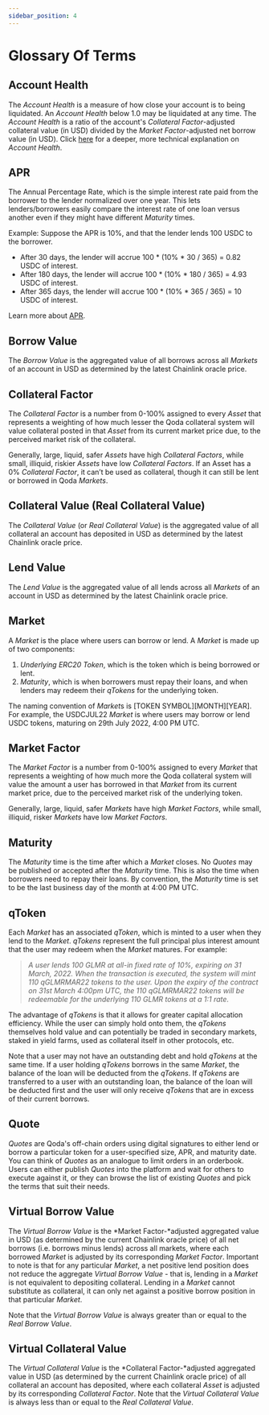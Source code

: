 ```yaml
---
sidebar_position: 4
---
```


# Glossary Of Terms

## Account Health

The *Account Health* is a measure of how close your account is to being liquidated. An *Account Health* below 1.0 may be liquidated at any time. The *Account Health* is a ratio of the account's *Collateral Factor*-adjusted collateral value (in USD) divided by the *Market Factor*-adjusted net borrow value (in USD). Click [here](/whitepaper/qoda-protocol#25-collateral-management) for a deeper, more technical explanation on *Account Health*. 

## APR

The Annual Percentage Rate, which is the simple interest rate paid from the borrower to the lender normalized over one year. This lets lenders/borrowers easily compare the interest rate of one loan versus another even if they might have different *Maturity* times.

Example: Suppose the APR is 10%, and that the lender lends 100 USDC to the borrower. 

- After 30 days, the lender will accrue 100 \* (10% \* 30 / 365) = 0.82 USDC of interest.
- After 180 days, the lender will accrue 100 \* (10% \* 180 / 365) = 4.93 USDC of interest. 
- After 365 days, the lender will accrue 100 \* (10% \* 365 / 365) = 10 USDC of interest.

Learn more about [APR](https://en.wikipedia.org/wiki/Annual_percentage_rate).

## Borrow Value

The *Borrow Value* is the aggregated value of all borrows across all *Markets* of an account in USD as determined by the latest Chainlink oracle price.

## Collateral Factor

The *Collateral Factor* is a number from 0-100% assigned to every *Asset* that represents a weighting of how much lesser the Qoda collateral system will value collateral posted in that *Asset* from its current market price due, to the perceived market risk of the collateral.

Generally, large, liquid, safer *Assets* have high *Collateral Factors*, while small, illiquid, riskier *Assets* have low *Collateral Factors*. If an Asset has a 0% *Collateral Factor*, it can’t be used as collateral, though it can still be lent or borrowed in Qoda *Markets*.

## Collateral Value (Real Collateral Value)

The *Collateral Value* (or *Real Collateral Value*) is the aggregated value of all collateral an account has deposited in USD as determined by the latest Chainlink oracle price.

## Lend Value

The *Lend Value* is the aggregated value of all lends across all *Markets* of an account in USD as determined by the latest Chainlink oracle price.

## Market

A *Market* is the place where users can borrow or lend. A *Market* is made up of two components:

1. *Underlying ERC20 Token*, which is the token which is being borrowed or lent.
2. *Maturity*, which is when borrowers must repay their loans, and when lenders may redeem their *qTokens* for the underlying token.

The naming convention of *Market*s is [TOKEN SYMBOL][MONTH][YEAR]. For example, the USDCJUL22 *Market* is where users may borrow or lend USDC tokens, maturing on 29th July 2022, 4:00 PM UTC.

## Market Factor

The *Market Factor* is a number from 0-100% assigned to every *Market* that represents a weighting of how much more the Qoda collateral system will value the amount a user has borrowed in that *Market* from its current market price, due to the perceived market risk of the underlying token.

Generally, large, liquid, safer *Markets* have high *Market Factors*, while small, illiquid, risker *Markets* have low *Market Factors*.

## Maturity

The *Maturity* time is the time after which a *Market* closes. No *Quotes* may be published or accepted after the *Maturity* time. This is also the time when borrowers need to repay their loans. By convention, the *Maturity* time is set to be the last business day of the month at 4:00 PM UTC.

## qToken

Each *Market* has an associated *qToken*, which is minted to a user when they lend to the *Market*. *qTokens* represent the full principal plus interest amount that the user may redeem when the *Market* matures. For example: 

> *A user lends 100 GLMR at all-in fixed rate of 10%, expiring on 31 March, 2022. When the transaction is executed, the system will mint 110 qGLMRMAR22 tokens to the user. Upon the expiry of the contract on 31st March 4:00pm UTC, the 110 qGLMRMAR22 tokens will be redeemable for the underlying 110 GLMR tokens at a 1:1 rate.*

The advantage of *qTokens* is that it allows for greater capital allocation efficiency. While the user can simply hold onto them, the *qTokens* themselves hold value and can potentially be traded in secondary markets, staked in yield farms, used as collateral itself in other protocols, etc.

Note that a user may not have an outstanding debt and hold *qTokens* at the same time. If a user holding *qTokens* borrows in the same *Market*, the balance of the loan will be deducted from the *qTokens*. If *qTokens* are transferred to a user with an outstanding loan, the balance of the loan will be deducted first and the user will only receive *qTokens* that are in excess of their current borrows.

## Quote

*Quotes* are Qoda's off-chain orders using digital signatures to either lend or borrow a particular token for a user-specified size, APR, and maturity date. You can think of *Quotes* as an analogue to limit orders in an orderbook. Users can either publish *Quotes* into the platform and wait for others to execute against it, or they can browse the list of existing *Quotes* and pick the terms that suit their needs.

## Virtual Borrow Value

The *Virtual Borrow Value* is the *Market Factor-*adjusted aggregated value in USD (as determined by the current Chainlink oracle price) of all net borrows (i.e. borrows minus lends) across all markets, where each borrowed *Market* is adjusted by its corresponding *Market Factor*. Important to note is that for any particular *Market*, a net positive lend position does not reduce the aggregate *Virtual Borrow Value* - that is, lending in a *Market* is not equivalent to depositing collateral. Lending in a *Market* cannot substitute as collateral, it can only net against a positive borrow position in that particular *Market*.

Note that the *Virtual Borrow Value* is always greater than or equal to the *Real Borrow Value*.

## Virtual Collateral Value

The *Virtual Collateral Value* is the *Collateral Factor-*adjusted aggregated value in USD (as determined by the current Chainlink oracle price) of all collateral an account has deposited, where each collateral *Asset* is adjusted by its corresponding *Collateral Factor*. Note that the *Virtual Collateral Value* is always less than or equal to the *Real Collateral Value*.
